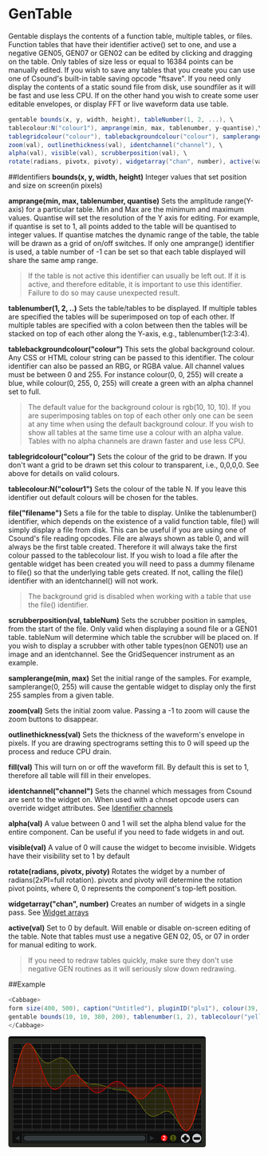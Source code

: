 # GenTable

Gentable displays the contents of a function table, multiple tables, or files. Function tables that have their identifier active() set to one, and use a negative GEN05, GEN07 or GEN02 can be edited by clicking and dragging on the table. Only tables of size less or equal to 16384 points can be manually edited. If you wish to save any tables that you create you can use one of Csound's built-in table saving opcode "ftsave". If you need only display the contents of a static sound file from disk, use soundfiler as it will be fast and use less CPU. If on the other hand you wish to create some user editable envelopes, or display FFT or live waveform data use table. 


```csharp
gentable bounds(x, y, width, height), tableNumber(1, 2, ...), \
tablecolour:N("colour1"), amprange(min, max, tablenumber, y-quantise),\
tablegridcolour("colour"), tablebackgroundcolour("colour"), samplerange(min, max),\
zoom(val), outlinethickness(val), identchannel("channel"), \
alpha(val), visible(val), scrubberposition(val), \
rotate(radians, pivotx, pivoty), widgetarray("chan", number), active(val)
```
<!--(End of syntax)/-->

##Identifiers
**bounds(x, y, width, height)** Integer values that set position and size on screen(in pixels)

**amprange(min, max, tablenumber, quantise)** Sets the amplitude range(Y-axis) for a particular table. Min and Max are the minimum and maximum values. Quantise will set the resolution of the Y axis for editing. For example, if quantise is set to 1, all points added to the table will be quantised to integer values. If quantise matches the dynamic range of the table, the table will be drawn as a grid of on/off switches. If only one amprange() identifier is used, a table number of -1 can be set so that each table displayed will share the same amp range.

>If the table is not active this identifier can usually be left out. If it is active, and therefore editable, it is important to use this identifier. Failure to do so may cause unexpected result.   

**tablenumber(1, 2, ..)** Sets the table/tables to be displayed. If multiple tables are specified the tables will be superimposed on top of each other. If multiple tables are specified with a colon between then the tables will be stacked on top of each other along the Y-axis, e.g., tablenumber(1:2:3:4).  

**tablebackgroundcolour("colour")** This sets the global background colour. Any CSS or HTML colour string can be passed to this identifier. The colour identifier can also be passed an RBG, or RGBA value. All channel values must be between 0 and 255. For instance colour(0, 0, 255) will create a blue, while colour(0, 255, 0, 255) will create a green with an alpha channel set to full. 

>The default value for the background colour is rgb(10, 10, 10). If you are superimposing tables on top of each other only one can be seen at any time when using the default background colour. If you wish to show all tables at the same time use a colour with an alpha value. Tables  with no alpha channels are drawn faster and use less CPU.  

**tablegridcolour("colour")** Sets the colour of the grid to be drawn. If you don't want a grid to be drawn set this colour to transparent, i.e., 0,0,0,0. See above for details on valid colours.

**tablecolour:N("colour1")** Sets the colour of the table N. If you leave this identifier out default colours will be chosen for the tables. 

**file("filename")** Sets a file for the table to display. Unlike the tablenumber() identifier, which depends on the existence of a valid function table, file() will simply display a file from disk. This can be useful if you are using one of Csound's file reading opcodes. File are always shown as table 0, and will always be the first table created. Therefore it will always take the first colour passed to the tablecolour list. If you wish to load a file after the gentable widget has been created you will need to pass a dummy filename to file() so that the underlying table gets created. If not, calling the file() identifier with an identchannel() will not work.  
>The background grid is disabled when working with a table that use the file() identifier. 

**scrubberposition(val, tableNum)** Sets the scrubber position in samples, from the start of the file. Only valid when displaying a sound file or a GEN01 table. tableNum will determine which table the scrubber will be placed on. If you wish to display a scrubber with other table types(non GEN01) use an image and an identchannel. See the GridSequencer instrument as an example.

**samplerange(min, max)** Set the initial range of the samples. For example, samplerange(0, 255) will cause the gentable widget to display only the first 255 samples from a given table. 

**zoom(val)** Sets the initial zoom value. Passing a -1 to zoom will cause the zoom buttons to disappear.  

**outlinethickness(val)** Sets the thickness of the waveform's envelope in pixels. If you are drawing spectrograms setting this to 0 will speed up the process and reduce CPU drain. 

**fill(val)** This will turn on or off the waveform fill. By default this is set to 1, therefore all table will fill in their envelopes.

**identchannel("channel")** Sets the channel which messages from Csound are sent to the widget on. When used with a chnset opcode users can override widget attributes. See [Identifier channels](./identchannels.md) 

**alpha(val)** A value between 0 and 1 will set the alpha blend value for the entire component. Can be useful if you need to fade widgets in and out. 

**visible(val)** A value of 0 will cause the widget to become invisible. Widgets have their visibility set to 1 by default

**rotate(radians, pivotx, pivoty)** Rotates the widget by a number of radians(2xPI=full rotation). pivotx and pivoty will determine the rotation pivot points, where 0, 0 represents the component's top-left position. 

**widgetarray("chan", number)** Creates an number of widgets in a single pass. See [Widget arrays](./widget_arrays.md)

**active(val)** Set to 0 by default. Will enable or disable on-screen editing of the table. Note that tables must use a negative GEN 02, 05, or 07 in order for manual editing to work. 

<!--(End of identifiers)/-->

>If you need to redraw tables quickly, make sure they don't use negative GEN routines as it will seriously slow down redrawing. 

##Example

```csharp
<Cabbage>
form size(400, 500), caption("Untitled"), pluginID("plu1"), colour(39, 40, 34)
gentable bounds(10, 10, 380, 200), tablenumber(1, 2), tablecolour("yellow", "red"), tablegridcolour(60, 60,60)
</Cabbage>
```
![](images/gentableExample.png)